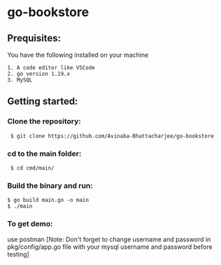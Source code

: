# go-bookstore

## Prequisites: 
You have the following installed on your machine

    1. A code editor like VSCode
    2. go version 1.19.x
    3. MySQL 

## Getting started:

### Clone the repository:

     $ git clone https://github.com/Avinaba-Bhattacharjee/go-bookstore

### cd to the main folder:

     $ cd cmd/main/

### Build the binary and run:
    $ go build main.go -o main
    $ ./main

### To get demo:

 use postman [Note: Don't forget to change username and password in pkg/config/app.go file with your mysql username and password before testing] 
